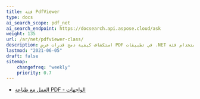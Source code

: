 ```yaml
---
title: فئة PdfViewer
type: docs
ai_search_scope: pdf_net
ai_search_endpoint: https://docsearch.api.aspose.cloud/ask
weight: 135
url: /ar/net/pdfviewer-class/
description: استكشاف كيفية دمج قدرات عرض PDF في تطبيقات .NET باستخدام فئة PDFViewer من Aspose.PDF.
lastmod: "2021-06-05"
draft: false
sitemap:
    changefreq: "weekly"
    priority: 0.7
---
```

- [العمل مع طباعة PDF - الواجهات](/pdf/net/working-with-pdf-printing-facades/)